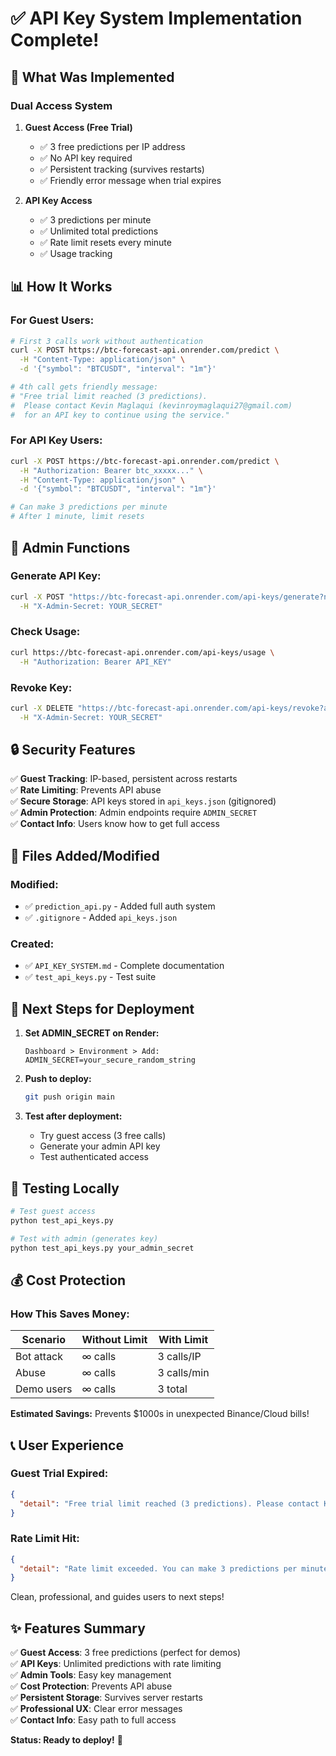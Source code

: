 # ✅ API Key System Implementation Complete!

## 🎯 What Was Implemented

### **Dual Access System**

1. **Guest Access (Free Trial)**
   - ✅ 3 free predictions per IP address
   - ✅ No API key required
   - ✅ Persistent tracking (survives restarts)
   - ✅ Friendly error message when trial expires

2. **API Key Access**
   - ✅ 3 predictions per minute
   - ✅ Unlimited total predictions
   - ✅ Rate limit resets every minute
   - ✅ Usage tracking

## 📊 How It Works

### For Guest Users:
```bash
# First 3 calls work without authentication
curl -X POST https://btc-forecast-api.onrender.com/predict \
  -H "Content-Type: application/json" \
  -d '{"symbol": "BTCUSDT", "interval": "1m"}'

# 4th call gets friendly message:
# "Free trial limit reached (3 predictions). 
#  Please contact Kevin Maglaqui (kevinroymaglaqui27@gmail.com) 
#  for an API key to continue using the service."
```

### For API Key Users:
```bash
curl -X POST https://btc-forecast-api.onrender.com/predict \
  -H "Authorization: Bearer btc_xxxxx..." \
  -H "Content-Type: application/json" \
  -d '{"symbol": "BTCUSDT", "interval": "1m"}'

# Can make 3 predictions per minute
# After 1 minute, limit resets
```

## 🔑 Admin Functions

### Generate API Key:
```bash
curl -X POST "https://btc-forecast-api.onrender.com/api-keys/generate?name=User&email=user@email.com" \
  -H "X-Admin-Secret: YOUR_SECRET"
```

### Check Usage:
```bash
curl https://btc-forecast-api.onrender.com/api-keys/usage \
  -H "Authorization: Bearer API_KEY"
```

### Revoke Key:
```bash
curl -X DELETE "https://btc-forecast-api.onrender.com/api-keys/revoke?api_key_to_revoke=KEY" \
  -H "X-Admin-Secret: YOUR_SECRET"
```

## 🔒 Security Features

✅ **Guest Tracking**: IP-based, persistent across restarts  
✅ **Rate Limiting**: Prevents API abuse  
✅ **Secure Storage**: API keys stored in `api_keys.json` (gitignored)  
✅ **Admin Protection**: Admin endpoints require `ADMIN_SECRET`  
✅ **Contact Info**: Users know how to get full access  

## 📝 Files Added/Modified

### Modified:
- ✅ `prediction_api.py` - Added full auth system
- ✅ `.gitignore` - Added `api_keys.json`

### Created:
- ✅ `API_KEY_SYSTEM.md` - Complete documentation
- ✅ `test_api_keys.py` - Test suite

## 🚀 Next Steps for Deployment

1. **Set ADMIN_SECRET on Render:**
   ```
   Dashboard > Environment > Add:
   ADMIN_SECRET=your_secure_random_string
   ```

2. **Push to deploy:**
   ```bash
   git push origin main
   ```

3. **Test after deployment:**
   - Try guest access (3 free calls)
   - Generate your admin API key
   - Test authenticated access

## 🧪 Testing Locally

```bash
# Test guest access
python test_api_keys.py

# Test with admin (generates key)
python test_api_keys.py your_admin_secret
```

## 💰 Cost Protection

### How This Saves Money:

| Scenario | Without Limit | With Limit |
|----------|---------------|------------|
| Bot attack | ∞ calls | 3 calls/IP |
| Abuse | ∞ calls | 3 calls/min |
| Demo users | ∞ calls | 3 total |

**Estimated Savings:** Prevents $1000s in unexpected Binance/Cloud bills!

## 📞 User Experience

### Guest Trial Expired:
```json
{
  "detail": "Free trial limit reached (3 predictions). Please contact Kevin Maglaqui (kevinroymaglaqui27@gmail.com) for an API key to continue using the service."
}
```

### Rate Limit Hit:
```json
{
  "detail": "Rate limit exceeded. You can make 3 predictions per minute. Try again in 45 seconds."
}
```

Clean, professional, and guides users to next steps!

## ✨ Features Summary

✅ **Guest Access**: 3 free predictions (perfect for demos)  
✅ **API Keys**: Unlimited predictions with rate limiting  
✅ **Admin Tools**: Easy key management  
✅ **Cost Protection**: Prevents API abuse  
✅ **Persistent Storage**: Survives server restarts  
✅ **Professional UX**: Clear error messages  
✅ **Contact Info**: Easy path to full access  

**Status: Ready to deploy!** 🚀
